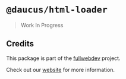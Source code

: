 # `@daucus/html-loader`

> Work In Progress

## Credits

This package is part of the [fullwebdev](https://github.com/fullwebdev/fullwebdev) project.

Check out our [website](https://fullweb.dev) for more information.
